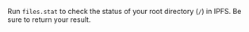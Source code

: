 Run `files.stat` to check the status of your root directory (`/`) in IPFS. Be sure to return your result. 
